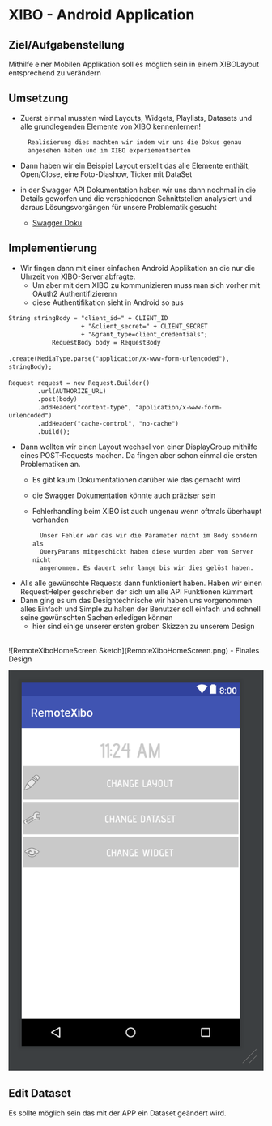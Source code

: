 # XIBO - Android Application

Ziel/Aufgabenstellung
-

Mithilfe einer Mobilen Applikation soll es möglich sein in einem XIBOLayout entsprechend zu verändern

Umsetzung 
-

- Zuerst einmal mussten wird Layouts, Widgets, Playlists, Datasets und alle grundlegenden Elemente von XIBO kennenlernen!

		Realisierung dies machten wir indem wir uns die Dokus genau
		angesehen haben und im XIBO experiementierten


- Dann haben wir ein Beispiel Layout erstellt das alle Elemente enthält, Open/Close, eine Foto-Diashow, Ticker mit DataSet

- in der Swagger API Dokumentation haben wir uns dann nochmal in die Details geworfen und die verschiedenen Schnittstellen analysiert und daraus Lösungsvorgängen für unsere Problematik gesucht

	- [Swagger Doku](https://xibo.org.uk/manual-tempel/api/)

Implementierung
-  
  - Wir fingen dann mit einer einfachen Android Applikation an die nur die Uhrzeit von XIBO-Server abfragte. 
  	- Um aber mit dem XIBO zu kommunizieren muss man sich vorher mit OAuth2 Authentifizierenn
  	- diese Authentifikation sieht in Android so aus

``` 
String stringBody = "client_id=" + CLIENT_ID
                    + "&client_secret=" + CLIENT_SECRET
                    + "&grant_type=client_credentials";
            RequestBody body = RequestBody
            						 .create(MediaType.parse("application/x-www-form-urlencoded"), stringBody);

Request request = new Request.Builder()
        .url(AUTHORIZE_URL)
        .post(body)
        .addHeader("content-type", "application/x-www-form-urlencoded")
        .addHeader("cache-control", "no-cache")
        .build(); 
```
  	 	
  - Dann wollten wir einen Layout wechsel von einer DisplayGroup mithilfe eines POST-Requests machen. Da fingen aber schon einmal die ersten Problematiken an. 
  	- Es gibt kaum Dokumentationen darüber wie das gemacht wird
  	- die Swagger Dokumentation könnte auch präziser sein
  	- Fehlerhandling beim XIBO ist auch ungenau wenn oftmals überhaupt vorhanden
  
  			Unser Fehler war das wir die Parameter nicht im Body sondern als
  			QueryParams mitgeschickt haben diese wurden aber vom Server nicht 
  			angenommen. Es dauert sehr lange bis wir dies gelöst haben.
  
  - Alls alle gewünschte Requests dann funktioniert haben. Haben wir einen RequestHelper geschrieben der sich um alle API Funktionen kümmert
  - Dann ging es um das Designtechnische wir haben uns vorgenommen alles Einfach und Simple zu halten der Benutzer soll einfach und schnell seine gewünschten Sachen erledigen können
	- hier sind einige unserer ersten groben Skizzen zu unserem Design 
<br>
![RemoteXiboHomeScreen Sketch](RemoteXiboHomeScreen.png)
	- Finales Design

![RemoteXiboHomeScreen Sketch](RemoteXiboHomeScreen2.png)

## Edit Dataset

Es sollte möglich sein das mit der APP ein Dataset geändert wird.

